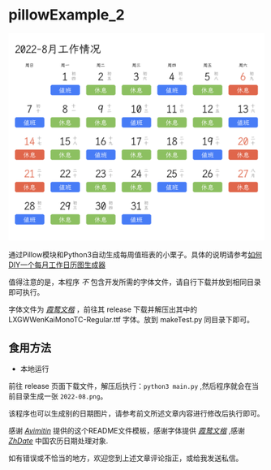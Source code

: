 # pillowExample_2

![](2022-8.png)

通过Pillow模块和Python3自动生成每周值班表的小栗子。具体的说明请参考[如何DIY一个每月工作日历图生成器](https://0w0.in/2022/07/rhdygmygzrltscq/)

值得注意的是，本程序 *不* 包含开发所需的字体文件，请自行下载并放到相同目录即可执行。

字体文件为 *[霞鹜文楷](https://github.com/lxgw/LxgwWenKai/)* ，前往其 release 下载并解压出其中的 LXGWWenKaiMonoTC-Regular.ttf 字体。放到 makeTest.py 同目录下即可。

## 食用方法

- 本地运行

前往 release 页面下载文件，解压后执行：`python3 main.py` ,然后程序就会在当前目录生成一张 `2022-08.png`。

该程序也可以生成别的日期图片，请参考前文所述文章内容进行修改后执行即可。


感谢 *[Avimitin](https://github.com/Avimitin)* 提供的这个README文件模板，感谢字体提供 *[霞鹜文楷](https://github.com/lxgw/LxgwWenKai/)* ,感谢 *[ZhDate](https://github.com/CutePandaSh/zhdate)* 中国农历日期处理对象.

如有错误或不恰当的地方，欢迎您到上述文章评论指正，或给我发送私信。
